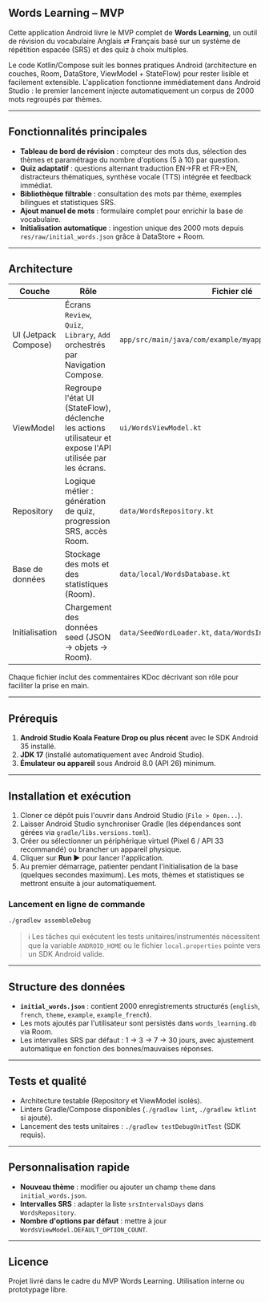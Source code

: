 ## Words Learning – MVP

Cette application Android livre le MVP complet de **Words Learning**, un outil de révision du vocabulaire Anglais ⇄ Français basé sur un système de répétition espacée (SRS) et des quiz à choix multiples.

Le code Kotlin/Compose suit les bonnes pratiques Android (architecture en couches, Room, DataStore, ViewModel + StateFlow) pour rester lisible et facilement extensible. L'application fonctionne immédiatement dans Android Studio : le premier lancement injecte automatiquement un corpus de 2000 mots regroupés par thèmes.

---

## Fonctionnalités principales

- **Tableau de bord de révision** : compteur des mots dus, sélection des thèmes et paramétrage du nombre d'options (5 à 10) par question.
- **Quiz adaptatif** : questions alternant traduction EN→FR et FR→EN, distracteurs thématiques, synthèse vocale (TTS) intégrée et feedback immédiat.
- **Bibliothèque filtrable** : consultation des mots par thème, exemples bilingues et statistiques SRS.
- **Ajout manuel de mots** : formulaire complet pour enrichir la base de vocabulaire.
- **Initialisation automatique** : ingestion unique des 2000 mots depuis `res/raw/initial_words.json` grâce à DataStore + Room.

---

## Architecture

| Couche | Rôle | Fichier clé |
| --- | --- | --- |
| UI (Jetpack Compose) | Écrans `Review`, `Quiz`, `Library`, `Add` orchestrés par Navigation Compose. | `app/src/main/java/com/example/myapplication/ui/screens/`
| ViewModel | Regroupe l'état UI (StateFlow), déclenche les actions utilisateur et expose l'API utilisée par les écrans. | `ui/WordsViewModel.kt`
| Repository | Logique métier : génération de quiz, progression SRS, accès Room. | `data/WordsRepository.kt`
| Base de données | Stockage des mots et des statistiques (Room). | `data/local/WordsDatabase.kt`
| Initialisation | Chargement des données seed (JSON → objets → Room). | `data/SeedWordLoader.kt`, `data/WordsInitializer.kt`

Chaque fichier inclut des commentaires KDoc décrivant son rôle pour faciliter la prise en main.

---

## Prérequis

1. **Android Studio Koala Feature Drop ou plus récent** avec le SDK Android 35 installé.
2. **JDK 17** (installé automatiquement avec Android Studio).
3. **Émulateur ou appareil** sous Android 8.0 (API 26) minimum.

---

## Installation et exécution

1. Cloner ce dépôt puis l'ouvrir dans Android Studio (`File > Open...`).
2. Laisser Android Studio synchroniser Gradle (les dépendances sont gérées via `gradle/libs.versions.toml`).
3. Créer ou sélectionner un périphérique virtuel (Pixel 6 / API 33 recommandé) ou brancher un appareil physique.
4. Cliquer sur **Run ▶** pour lancer l'application.
5. Au premier démarrage, patienter pendant l'initialisation de la base (quelques secondes maximum). Les mots, thèmes et statistiques se mettront ensuite à jour automatiquement.

### Lancement en ligne de commande

```bash
./gradlew assembleDebug
```

> ℹ️ Les tâches qui exécutent les tests unitaires/instrumentés nécessitent que la variable `ANDROID_HOME` ou le fichier `local.properties` pointe vers un SDK Android valide.

---

## Structure des données

- **`initial_words.json`** : contient 2000 enregistrements structurés (`english`, `french`, `theme`, `example`, `example_french`).
- Les mots ajoutés par l'utilisateur sont persistés dans `words_learning.db` via Room.
- Les intervalles SRS par défaut : 1 → 3 → 7 → 30 jours, avec ajustement automatique en fonction des bonnes/mauvaises réponses.

---

## Tests et qualité

- Architecture testable (Repository et ViewModel isolés).
- Linters Gradle/Compose disponibles (`./gradlew lint`, `./gradlew ktlint` si ajouté).
- Lancement des tests unitaires : `./gradlew testDebugUnitTest` (SDK requis).

---

## Personnalisation rapide

- **Nouveau thème** : modifier ou ajouter un champ `theme` dans `initial_words.json`.
- **Intervalles SRS** : adapter la liste `srsIntervalsDays` dans `WordsRepository`.
- **Nombre d'options par défaut** : mettre à jour `WordsViewModel.DEFAULT_OPTION_COUNT`.

---

## Licence

Projet livré dans le cadre du MVP Words Learning. Utilisation interne ou prototypage libre.
